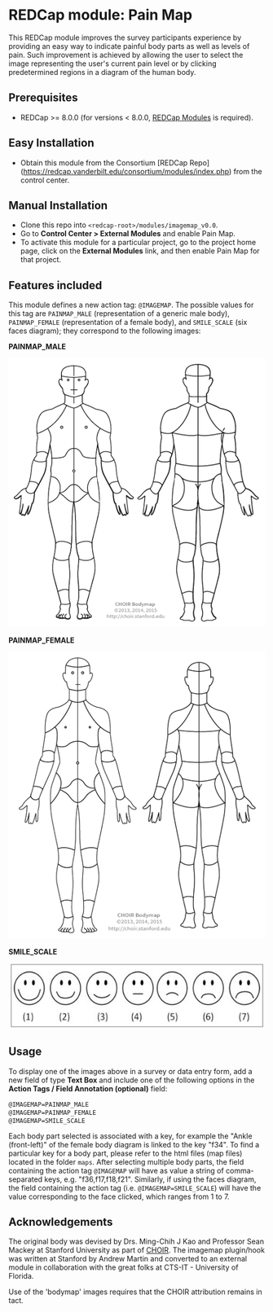 # REDCap module: Pain Map
This REDCap module improves the survey participants experience by providing an easy way to indicate painful body parts as well as levels of pain. Such improvement is achieved by allowing the user to select the image representing the user's current pain level or by clicking predetermined regions in a diagram of the human body.


## Prerequisites
- REDCap >= 8.0.0 (for versions < 8.0.0, [REDCap Modules](https://github.com/vanderbilt/redcap-external-modules) is required).


## Easy Installation
- Obtain this module from the Consortium [REDCap Repo] (https://redcap.vanderbilt.edu/consortium/modules/index.php) from the control center.

## Manual Installation
- Clone this repo into `<redcap-root>/modules/imagemap_v0.0`.
- Go to **Control Center > External Modules** and enable Pain Map.
- To activate this module for a particular project, go to the project home page, click on the **External Modules** link, and then enable Pain Map for that project.


## Features included
This module defines a new action tag: `@IMAGEMAP`. The possible values for this tag are `PAINMAP_MALE` (representation of a generic male body), `PAINMAP_FEMALE` (representation of a female body), and `SMILE_SCALE` (six faces diagram); they correspond to the following images:

**PAINMAP_MALE**

![PAINMAP_MALE](./img/painmap_male.png)

**PAINMAP_FEMALE**

![PAINMAP_FEMALE](./img/painmap_female.png)

**SMILE_SCALE**

![SMILE_SCALE](./img/smile_scale.png)


## Usage
To display one of the images above in a survey or data entry form, add a new field of type **Text Box** and include one of the following options in the **Action Tags / Field Annotation (optional)** field:

    @IMAGEMAP=PAINMAP_MALE 
    @IMAGEMAP=PAINMAP_FEMALE
    @IMAGEMAP=SMILE_SCALE

Each body part selected is associated with a key, for example the "Ankle (front-left)" of the female body diagram is linked to the key "f34". To find a particular key for a body part, please refer to the html files (map files) located in the folder `maps`. After selecting multiple body parts, the field containing the action tag `@IMAGEMAP` will have as value a string of comma-separated keys, e.g. "f36,f17,f18,f21". Similarly, if using the faces diagram, the field containing the action tag (i.e. `@IMAGEMAP=SMILE_SCALE`) will have the value corresponding to the face clicked, which ranges from 1 to 7.


## Acknowledgements
The original body was devised by Drs. Ming-Chih J Kao and Professor Sean Mackey at Stanford University as part of [CHOIR](choir.stanford.edu).  The imagemap plugin/hook was written at Stanford by Andrew Martin and converted to an external module in collaboration with the great folks at CTS-IT - University of Florida.

Use of the 'bodymap' images requires that the CHOIR attribution remains in tact.
